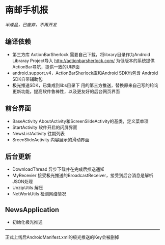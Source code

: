 # 南邮手机报

*半成品，已废弃，不再开发*

## 编译依赖

- 第三方库 ActionBarSherlock  需要自己下载，将library目录作为Android Libraray Project导入 <http://actionbarsherlock.com/>  为低版本的系统提供ActionBar导航，提供一致的UI界面
- android.support.v4，ActionBarSherlock库和Android SDK均包含    Android SDK自带辅助包
- 极光推送SDK，已集成到libs目录下 用的第三方推送，替换原来自己写的轮询更新功能，提高软件鲁棒性，以及更友好的后台网页界面

## 前台界面

- BaseActivity AboutActivity和ScreenSlideActivity的基类，定义菜单项
- StartActivity 软件开启的闪屏界面
- NewsListActivity 往期列表
- SreenSlideActivity 内容展示的滑动界面

## 后台更新
- DownloadThread 异步下载并在完成后推送通知
- MyRecevier 接受极光推送的BroadcastReceiver，接受到后台消息是解析JSON处理
- UnzipUtils 解压
- NetWorkUtils 检测网络情况

## NewsApplication

- 初始化极光推送

---
正式上线后AndroidManifest.xml的极光推送的Key会被删掉
